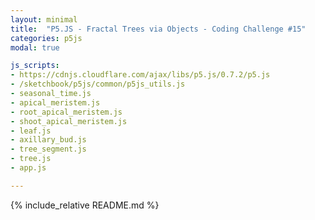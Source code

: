 ```yaml
---
layout: minimal
title:  "P5.JS - Fractal Trees via Objects - Coding Challenge #15"
categories: p5js
modal: true

js_scripts:
- https://cdnjs.cloudflare.com/ajax/libs/p5.js/0.7.2/p5.js
- /sketchbook/p5js/common/p5js_utils.js
- seasonal_time.js
- apical_meristem.js
- root_apical_meristem.js
- shoot_apical_meristem.js
- leaf.js
- axillary_bud.js
- tree_segment.js
- tree.js
- app.js

---
```


{% include_relative README.md %}
